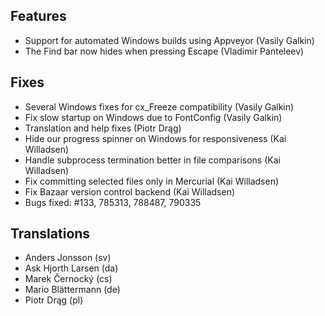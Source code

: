 
<!--
2018-04-29 meld 3.18.1
======================
-->

Features
--------

* Support for automated Windows builds using Appveyor (Vasily Galkin)
* The Find bar now hides when pressing Escape (Vladimir Panteleev)

Fixes
-----

* Several Windows fixes for cx_Freeze compatibility (Vasily Galkin)
* Fix slow startup on Windows due to FontConfig (Vasily Galkin)
* Translation and help fixes (Piotr Drąg)
* Hide our progress spinner on Windows for responsiveness (Kai Willadsen)
* Handle subprocess termination better in file comparisons (Kai Willadsen)
* Fix committing selected files only in Mercurial (Kai Willadsen)
* Fix Bazaar version control backend (Kai Willadsen)
* Bugs fixed: #133, 785313, 788487, 790335

Translations
------------

* Anders Jonsson (sv)
* Ask Hjorth Larsen (da)
* Marek Černocký (cs)
* Mario Blättermann (de)
* Piotr Drąg (pl)
